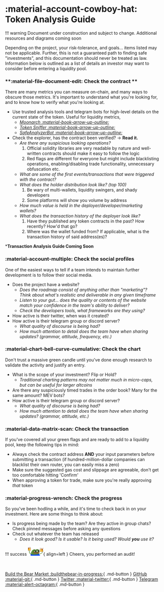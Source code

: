 # **:material-account-cowboy-hat: Token Analysis Guide**
!!! warning
    Document under construction and subject to change. Additional resources and diagrams coming soon

Depending on the project, your risk-tolerance, and goals... items listed may not be applicable.
Further, this is not a guaranteed path to finding safe "investments", and this documentation should never be treated as law.
Information below is outlined as a list of details an investor may want to consider before entering a liquidity pool. 

### **:material-file-document-edit: Check the contract **

There are many metrics you can measure on-chain, and many ways to obscure those metrics. It's important to understand what you're looking for, and to know how to verify what you're looking at.

- Use trusted analysis tools and telegram bots for high-level details on the current state of the token. Useful for liquidity metrics,
    * _[Moonarch :material-book-arrow-up-outline:](https://moonarch.app/)_
    * _[Token Sniffer :material-book-arrow-up-outline:](https://tokensniffer.com/)_
    * _[SafeAnalyzerBot :material-book-arrow-up-outline:](https://t.me/SafeAnalyzerbot)_
- Check the explorer, has the contract been verified? → **Read it.**
    * _Are there any suspicious looking operations?_
        1. Official solidity libraries are very readable by nature and well-written contracts should make it easy to follow the logic 
        2. Red flags are different for everyone but might include blacklisting operations, enabling/disabling trade functionality, unnecessary obfuscation etc.
    * _What are some of the first events/transactions that were triggered with the contract?_
    * _What does the holder distribution look like? (top 100)_
        1. Be wary of multi-wallets, liquidity swingers, and shady developers
        2. Some platforms will show you volume by address
    * _How much value is held in the deployer/developer/marketing wallets?_
    * _What does the transaction history of the deployer look like?_
        1. Have they published any token contracts in the past? How recently? How'd that go?
        2. Where was the wallet funded from? If applicable, what is the transaction history of said address(es)?

***Transaction Analysis Guide Coming Soon**

### **:material-account-multiple: Check the social profiles**

One of the easiest ways to tell if a team intends to maintain further development is to follow their social media.

- Does the project have a website?
    * _Does the roadmap consist of anything other than "marketing"? Think about what's realistic and deliverable in any given timeframe_
    * _Listen to your gut... does the quality or contents of the website match your confidence in the team's ability to deliver?_
    * _Check the developers tools, what frameworks are they using?_
- How active is their twitter, when was it created?
- How active is their telegram group or discord server?
    * _What quality of discourse is being had?_
    * _How much attention to detail does the team have when sharing updates? (grammar, attitude, frequency, etc.)_

### **:material-chart-bell-curve-cumulative: Check the chart**

Don't trust a massive green candle until you've done enough research to validate the activity and justify an entry.

- What is the scope of your investment? Flip or Hold?
    * _Traditional charting patterns may not matter much in micro-caps, but can be useful for larger altcoins_
- Are there any suspiciously timed trades in the order book? Many for the same amount? MEV bots?
- How active is their telegram group or discord server?
    * _What quality of discourse is being had?_
    * _How much attention to detail does the team have when sharing updates? (grammar, attitude, etc.)_

### **:material-data-matrix-scan: Check the transaction**

If you've covered all your green flags and are ready to add to a liquidity pool, keep the following tips in mind:

- Always check the contract address **AND** your input parameters before submitting a transaction (if hundred-million-dollar companies can blacklist their own router, you can easily miss a zero)
- Make sure the suggested gas cost and slippage are agreeable, don't get too comfortable hitting 'Confirm'
- When approving a token for trade, make sure you're really approving _that_ token

### **:material-progress-wrench: Check the progress**

So you've been hodling a while, and it's time to check back in on your investment. Here are some things to think about:

- Is progress being made by the team? Are they active in group chats? Check pinned messages before asking any questions
- Check out whatever the team has released
    * _Does it look good? Is it usable? Is it being used? Would **you** use it?_ 

!!! success
    ![Cheers!](../extra/img/cheers.png){ align=left } Cheers, you performed an audit!

<br></br>
[Build the Bear Market :buildthebear-in-progress:](https://www.buildthebear.market){ .md-button }
[GitHub :material-git:](https://github.com/Build-the-Bear){ .md-button }
[Twitter :material-twitter:](https://twitter.com/BuildingtheBear){ .md-button }
[Telegram :material-alert-octagram:](https://www.t.me/BuildtheBear){ .md-button }

